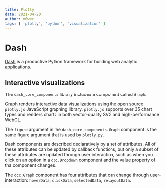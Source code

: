 ```yaml
---
title: Plotly
date: 2021-04-20
author: m0wer
tags: [ 'plotly', 'python', 'visualization' ]
---
```


# Dash

[Dash](https://dash.plotly.com/) is a productive Python framework for building
web analytic applications.

## Interactive visualizations

The `dash_core_components` library includes a component called `Graph`.

Graph renders interactive data visualizations using the open source
`plotly.js` JavaScript graphing library. `plotly.js` supports over 35 chart
types and renders charts in both vector-quality SVG and high-performance WebGL.

The `figure` argument in the `dash_core_components.Graph` component is the same
figure argument that is used by `plotly.py`.

Dash components are described declaratively by a set of attributes. All of
these attributes can be updated by callback functions, but only a subset of
these attributes are updated through user interaction, such as when you
click on an option in a `dcc.Dropdown` component and the value property of tha
component changes.

The `dcc.Graph` component has four attributes that can change through
user-interaction: `hoverData`, `clickData`, `selectedData`, `relayoutData`.
